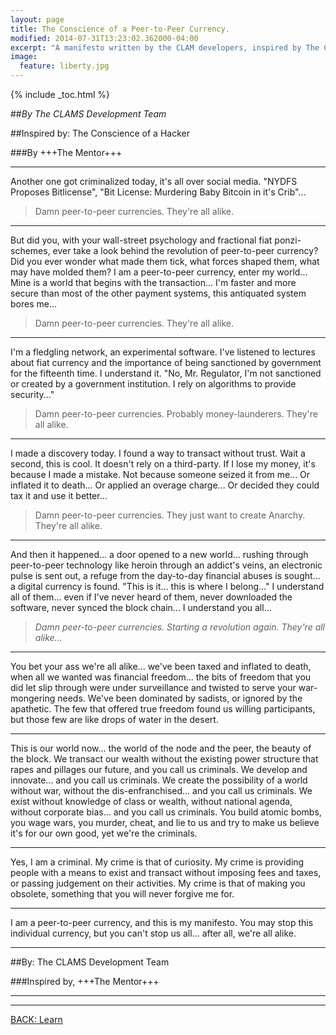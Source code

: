 ```yaml
---
layout: page
title: The Conscience of a Peer-to-Peer Currency.
modified: 2014-07-31T13:23:02.362000-04:00
excerpt: "A manifesto written by the CLAM developers, inspired by The Conscience of a Hacker by +++The Mentor+++."
image:
  feature: liberty.jpg
---
```


{% include _toc.html %}

##*By The CLAMS Development Team*

<i class="fa fa-bomb fa-3x"></i>

##Inspired by: The Conscience of a Hacker

###By +++The Mentor+++

---

Another one got criminalized today, it's all over social media.  "NYDFS Proposes Bitlicense", "Bit License: Murdering Baby Bitcoin in it's Crib"...

> Damn peer-to-peer currencies.  They're all alike.

---

But did you, with your wall-street psychology and fractional fiat ponzi-schemes, ever take a look behind the revolution of peer-to-peer currency?  Did you ever wonder what made them tick, what forces shaped them, what may have molded them?
I am a peer-to-peer currency, enter my world...
Mine is a world that begins with the transaction... I'm faster and more secure than most of the other payment systems, this antiquated system bores me...

> Damn peer-to-peer currencies.  They're all alike.

---

I'm a fledgling network, an experimental software. I've listened to lectures about fiat currency and the importance of being sanctioned by government for the fifteenth time. I understand it. "No, Mr. Regulator, I'm not sanctioned or created by a government institution.  I rely on algorithms to provide security..."

> Damn peer-to-peer currencies. Probably money-launderers.  They're all alike.

---

I made a discovery today.  I found a way to transact without trust.  Wait a second, this is cool.  It doesn't rely on a third-party.  If I lose my money, it's because I made a mistake.  Not because someone seized it from me...
Or inflated it to death...
Or applied an overage charge...
Or decided they could tax it and use it better...

> Damn peer-to-peer currencies.  They just want to create Anarchy.  They're all alike.

---

And then it happened... a door opened to a new world... rushing through peer-to-peer technology like heroin through an addict's veins, an electronic pulse is sent out, a refuge from the day-to-day financial abuses is sought... a digital currency is found.
"This is it... this is where I belong..."
I understand all of them... even if I've never heard of them, never downloaded the software, never synced the block chain... I understand you all...
<blockquote><em>Damn peer-to-peer currencies.  Starting a revolution again.  They're all alike...</em></blockquote>

---

You bet your ass we're all alike... we've been taxed and inflated to death, when all we wanted was financial freedom... the bits of freedom that you did let slip through were under surveillance and twisted to serve your war-mongering needs.  We've been dominated by sadists, or ignored by the apathetic.  The few that offered true freedom found us willing participants, but those few are like drops of water in the desert.

---

This is our world now... the world of the node and the peer, the beauty of the block.  We transact our wealth without the existing power structure that rapes and pillages our future, and you call us criminals.  We develop and innovate... and you call us criminals.  We create the possibility of a world without war, without the dis-enfranchised... and you call us criminals.  We exist without knowledge of class or wealth, without national agenda, without corporate bias... and you call us criminals.  You build atomic bombs, you wage wars, you murder, cheat, and lie to us and try to make us believe it's for our own good, yet we're the criminals.

---

Yes, I am a criminal.  My crime is that of curiosity.  My crime is providing people with a means to exist and transact without imposing fees and taxes, or passing judgement on their activities.  My crime is that of making you obsolete, something that you will never forgive me for.

---

I am a peer-to-peer currency, and this is my manifesto.  You may stop this individual currency, but you can't stop us all... after all, we're all alike.

---

##By: The CLAMS Development Team

###Inspired by, +++The Mentor+++

---

<i class="fa fa-bolt fa-5x"></i>

---

<a markdown="0" href="{{ site.url }}/learn" class="btn">BACK: Learn</a>